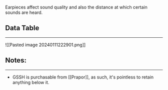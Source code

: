 
Earpieces affect sound quality and also the distance at which certain sounds are heard.

## Data Table
---
![[Pasted image 20240111222901.png]]

## Notes:
---
* GSSH is purchasable from [[Prapor]], as such, it's pointless to retain anything below it.